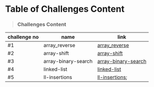 # Table of Challenges Content


> ### Challenges Content 

| challenge no      | name  | link  |
| ------------ | -------|------- |
| #1 | array_reverse  |  [array_reverse](./arrayReverse/README.md) |
| #2 | array-shift  |  [array-shift](./arrayShift/README.md) |
| #3 | array-binary-search  |  [array-binary-search](./arrayBinarySearch/README.md) |
| #4 | linked-list          |  [linked-list](./Data-Structures/linkedList/README.md)         |
| #5 | ll-insertions        |  [ll-insertions](./Data-Structures/linkedList/README.md);
